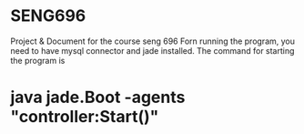 # SENG696
 Project & Document for the course seng 696
 Forn running the program, you need to have mysql connector and jade installed.
 The command for starting the program is
 # java jade.Boot -agents "controller:Start()"


